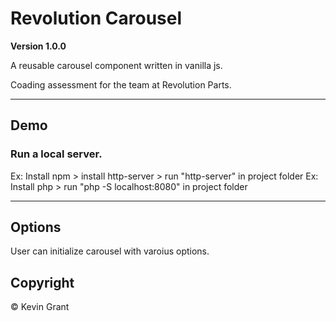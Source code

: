 # Revolution Carousel

**Version 1.0.0**

A reusable carousel component written in vanilla js.

Coading assessment for the team at Revolution Parts.

---

## Demo

### Run a local server.
Ex: Install npm > install http-server > run "http-server" in project folder
Ex: Install php > run "php -S localhost:8080" in project folder

---

## Options

User can initialize carousel with varoius options.

## Copyright

&copy; Kevin Grant
